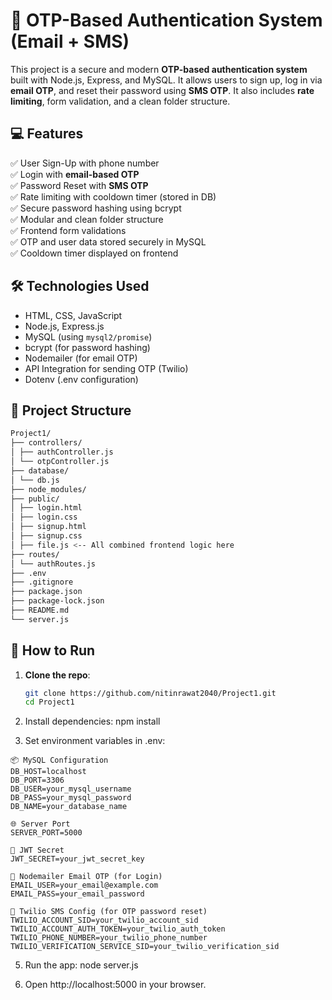 #  🔐 OTP-Based Authentication System (Email + SMS)

This project is a secure and modern **OTP-based authentication system** built with Node.js, Express, and MySQL. It allows users to sign up, log in via **email OTP**, and reset their password using **SMS OTP**. It also includes **rate limiting**, form validation, and a clean folder structure.

## 💻 Features

✅ User Sign-Up with phone number  
✅ Login with **email-based OTP**  
✅ Password Reset with **SMS OTP**  
✅ Rate limiting with cooldown timer (stored in DB)  
✅ Secure password hashing using bcrypt  
✅ Modular and clean folder structure  
✅ Frontend form validations  
✅ OTP and user data stored securely in MySQL  
✅ Cooldown timer displayed on frontend

## 🛠️ Technologies Used

- HTML, CSS, JavaScript
- Node.js, Express.js
- MySQL (using `mysql2/promise`)
- bcrypt (for password hashing)
- Nodemailer (for email OTP)
- API Integration for sending OTP (Twilio)
- Dotenv (.env configuration)

## 📂 Project Structure
```bash
Project1/
├── controllers/
│ ├── authController.js
│ └── otpController.js
├── database/
│ └── db.js
├── node_modules/
├── public/
│ ├── login.html
│ ├── login.css
│ ├── signup.html
│ ├── signup.css
│ ├── file.js <-- All combined frontend logic here
├── routes/
│ └── authRoutes.js
├── .env
├── .gitignore
├── package.json
├── package-lock.json
├── README.md
└── server.js
```

## 🚀 How to Run

1. **Clone the repo**:

   ```bash
   git clone https://github.com/nitinrawat2040/Project1.git
   cd Project1
   ```


2. Install dependencies:
   npm install



3. Set environment variables in .env:
```env
📦 MySQL Configuration
DB_HOST=localhost
DB_PORT=3306
DB_USER=your_mysql_username
DB_PASS=your_mysql_password
DB_NAME=your_database_name

🌐 Server Port
SERVER_PORT=5000

🔐 JWT Secret
JWT_SECRET=your_jwt_secret_key

📧 Nodemailer Email OTP (for Login)
EMAIL_USER=your_email@example.com
EMAIL_PASS=your_email_password

📲 Twilio SMS Config (for OTP password reset)
TWILIO_ACCOUNT_SID=your_twilio_account_sid
TWILIO_ACCOUNT_AUTH_TOKEN=your_twilio_auth_token
TWILIO_PHONE_NUMBER=your_twilio_phone_number
TWILIO_VERIFICATION_SERVICE_SID=your_twilio_verification_sid
```


5. Run the app:
   node server.js


6. Open http://localhost:5000 in your browser.
